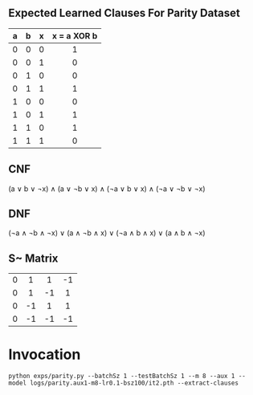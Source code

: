 ## Expected Learned Clauses For Parity Dataset

| __a__ | __b__ | __x__ | __x = a XOR b__ |
|:---:|:---:|:---:|:---:|
| 0 | 0 | 0 | 1 | 
| 0 | 0 | 1 | 0 |
| 0 | 1 | 0 | 0 | 
| 0 | 1 | 1 | 1 | 
| 1 | 0 | 0 | 0 | 
| 1 | 0 | 1 | 1 | 
| 1 | 1 | 0 | 1 | 
| 1 | 1 | 1 | 0 | 


## CNF
(a ∨ b ∨ ¬x) ∧ (a ∨ ¬b ∨ x) ∧ (¬a ∨ b ∨ x) ∧ (¬a ∨ ¬b ∨ ¬x)

## DNF
(¬a ∧ ¬b ∧ ¬x) ∨ (a ∧ ¬b ∧ x) ∨ (¬a ∧ b ∧ x) ∨ (a ∧ b ∧ ¬x)


## S~ Matrix

|  |  |  | |
|:---:|:---:|:---:|:---:|
| 0 | 1 | 1 | -1 | 
| 0 | 1 | -1 | 1 |
| 0 | -1 | 1 | 1 | 
| 0 | -1 | -1 | -1 | 


# Invocation

    python exps/parity.py --batchSz 1 --testBatchSz 1 --m 8 --aux 1 --model logs/parity.aux1-m8-lr0.1-bsz100/it2.pth --extract-clauses